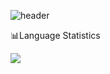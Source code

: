 ![header](https://capsule-render.vercel.app/api?type=waving&color=gradient&height=300&section=header&text=Welcome!&desc=Nickelback53's%20Github&fontSize=70)







📊Language Statistics

<img src="https://github-readme-stats.vercel.app/api/top-langs/?username=Nickelback53&layout=compact&theme=vue"/>



